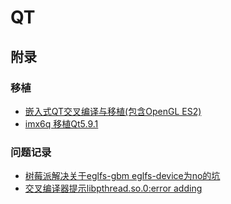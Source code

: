 # QT


## 附录
### 移植
* [嵌入式QT交叉编译与移植(包含OpenGL ES2)](https://blog.csdn.net/weixin_40293570/article/details/117731268)
* [imx6q 移植Qt5.9.1](https://blog.csdn.net/zjy900507/article/details/109130902?spm=1035.2023.3001.6557&utm_medium=distribute.pc_relevant_bbs_down.none-task-blog-2~all~first_rank_ecpm_v1~rank_v31_ecpm-7.nonecase&depth_1-utm_source=distribute.pc_relevant_bbs_down.none-task-blog-2~all~first_rank_ecpm_v1~rank_v31_ecpm-7.nonecase)

### 问题记录
* [树莓派解决关于eglfs-gbm eglfs-device为no的坑](https://blog.csdn.net/weixin_45953413/article/details/117381101)
* [交叉编译器提示libpthread.so.0:error adding](https://newbedev.com/libpthread-so-0-error-adding-symbols-dso-missing-from-command-line)
